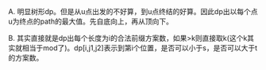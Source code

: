 A. 明显树形dp。但是从u点出发的不好算，到u点终结的好算。因此dp出以每个点u为终点的path的最大值。先自底向上，再从顶向下。

B. 其实直接就是dp出每个长度为i的合法前缀方案数，如果>k则直接取k(这个k其实就相当于mod了)。dp[i,j1,j2]表示到第i个位置，是否可以小于s，是否可以大于t的方案数。



